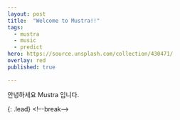 ```yaml
---
layout: post
title:  "Welcome to Mustra!!"
tags:
  - mustra
  - music
  - predict
hero: https://source.unsplash.com/collection/430471/
overlay: red
published: true

---
```

안녕하세요 Mustra 입니다. 

{: .lead}
<!–-break-–>
